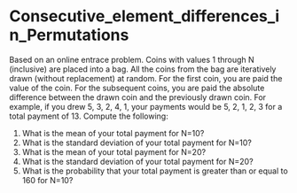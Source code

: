 # Consecutive_element_differences_in_Permutations
Based on an online entrace problem. 
Coins with values 1 through N (inclusive) are placed into a bag. All the coins from the bag are iteratively drawn (without replacement) at random. For the first coin, you are paid the value of the coin. For the subsequent coins, you are paid the absolute difference between the drawn coin and the previously drawn coin. For example, if you drew 5, 3, 2, 4, 1, your payments would be 5, 2, 1, 2, 3 for a total payment of 13. 
Compute the following:
1. What is the mean of your total payment for N=10?
2. What is the standard deviation of your total payment for N=10?
3. What is the mean of your total payment for N=20?
4. What is the standard deviation of your total payment for N=20?
5. What is the probability that your total payment is greater than or equal to 160 for N=10?
